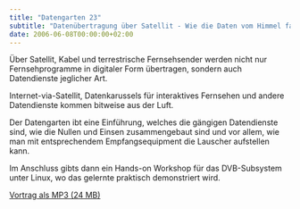 ```yaml
---
title: "Datengarten 23"
subtitle: "Datenübertragung über Satellit - Wie die Daten vom Himmel fallen"
date: 2006-06-08T00:00:00+02:00
---
```


Über Satellit, Kabel und terrestrische Fernsehsender werden nicht nur
Fernsehprogramme in digitaler Form übertragen, sondern auch Datendienste
jeglicher Art.

Internet-via-Satellit, Datenkarussels für interaktives Fernsehen und
andere Datendienste kommen bitweise aus der Luft.

Der Datengarten ibt eine Einführung, welches die gängigen Datendienste
sind, wie die Nullen und Einsen zusammengebaut sind und vor allem, wie
man mit entsprechendem Empfangsequipment die Lauscher aufstellen kann.

Im Anschluss gibts dann ein Hands-on Workshop für das DVB-Subsystem
unter Linux, wo das gelernte praktisch demonstriert wird.

[Vortrag als MP3 (24 MB)](https://media.ccc.de/v/dg-23)
